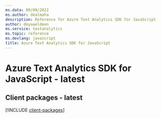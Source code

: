 ```yaml
---
ms.data: 09/09/2022
ms.author: dealmaha
description: Reference for Azure Text Analytics SDK for JavaScript
author: deyaaeldeen
ms.service: textanalytics
ms.topic: reference
ms.devlang: javascript
title: Azure Text Analytics SDK for JavaScript
---
```

# Azure Text Analytics SDK for JavaScript - latest

## Client packages - latest
[!INCLUDE [client-packages](text-analytics-client-index.md)]